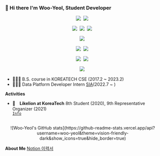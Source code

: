 <!--
**Woo-Yeol/Woo-Yeol** is a ✨ _special_ ✨ repository because its `README.md` (this file) appears on your GitHub profile.

Here are some ideas to get you started:

- 🔭 I’m currently working on ...
- 🌱 I’m currently learning ...
- 👯 I’m looking to collaborate on ...
- 🤔 I’m looking for help with ...
- 💬 Ask me about ...
- 📫 How to reach me: ...
- 😄 Pronouns: ...
  --> 
  
### 👋 Hi there I'm Woo-Yeol, Student Developer

<!--Frameworks-->

<p align="center">
   <img src="https://img.shields.io/badge/django-092E20?style=for-the-badge&logo=django&logoColor=white"></a>&nbsp   
   <img src="https://img.shields.io/badge/DJANGO-REST-ff1709?style=for-the-badge&logo=django&logoColor=white&color=ff1709&labelColor=gray"></a>&nbsp   
</p>

<!--Languages-->
<p align="center">
   <img src="https://img.shields.io/badge/python-3670A0?style=for-the-badge&logo=python&logoColor=ffdd54"></a>&nbsp   
   <img src="https://img.shields.io/badge/shell_script-%23121011.svg?style=for-the-badge&logo=gnu-bash&logoColor=white"></a>&nbsp   
   <img src="https://img.shields.io/badge/c++-%2300599C.svg?style=for-the-badge&logo=c%2B%2B&logoColor=white"></a>&nbsp   
</p>

<!--Hosting/SaaS-->
<p align="center">
  <img src="https://img.shields.io/badge/AWS-%23FF9900.svg?style=for-the-badge&logo=amazon-aws&logoColor=white"></a>&nbsp
</p>

<!--Version Control-->
<p align="center">
  <img src="https://img.shields.io/badge/github-181717?style=for-the-badge&logo=github&logoColor=white"></a>&nbsp
  <img src="https://img.shields.io/badge/git-F05032?style=for-the-badge&logo=git&logoColor=white"></a>&nbsp
</p>

<!--Database-->
<p align="center">
  <img src="https://img.shields.io/badge/postgres-%23316192.svg?style=for-the-badge&logo=postgresql&logoColor=white"></a>&nbsp
  <img src="https://img.shields.io/badge/sqlite-%2307405e.svg?style=for-the-badge&logo=sqlite&logoColor=white"></a>&nbsp
</p>

<!--Other-->
<p align="center">
  <img src="https://img.shields.io/badge/Notion-%23000000.svg?style=for-the-badge&logo=notion&logoColor=white"></a>&nbsp
</p>

- 👨🏻‍💻 B.S. course in KOREATECH CSE  (2017.2 ~ 2023.2) 
- 👨🏻‍💻 Data Platform Developer Intern [SIA](https://www.si-analytics.ai)(2022.7 ~ )

**Activities**
- 🦁&emsp;**Likelion at KoreaTech** 8th Student (2020), 9th Representative Organizer (2021) <code><a href="https://www.likelion.net/"><img height="15" src="https://oopy.lazyrockets.com/api/rest/cdn/image/a1ea1add-8fec-4f53-92f1-1e08abf04a19.png"> Info</a></code>

<br>
  
<!-- ![Top Langs](https://github-readme-stats.vercel.app/api/top-langs/?username=Woo-Yeol&layout=compact) -->
<!-- <a href="https://github.com/anuraghazra/github-readme-stats" align="center">
  <img align="center" src="https://github-readme-stats.vercel.app/api?username=woo-yeol&theme=vision-friendly-dark&show_icons=true&hide_border=true" />
</a> -->

<div align="center">
![Woo-Yeol's GitHub stats](https://github-readme-stats.vercel.app/api?username=woo-yeol&theme=vision-friendly-dark&show_icons=true&hide_border=true)
</div>

**About Me**
[Notion 이력서](https://wooyeol.notion.site/Woo-Yeol-754531ef3b724ab99a8547a84e2b6b88)
